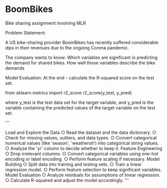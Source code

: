 # BoomBikes
Bike sharing assignment involving MLR

Problem Statement:

A US bike-sharing provider BoomBikes has recently suffered considerable dips in their revenues due to the ongoing Corona pandemic.

The company wants to know: Which variables are significant in predicting the demand for shared bikes. How well those variables describe the bike demands

Model Evaluation: At the end - calculate the R-squared score on the test set.

from sklearn.metrics import r2_score r2_score(y_test, y_pred)

where y_test is the test data set for the target variable, and y_pred is the variable containing the predicted values of the target variable on the test set.

'''

Load and Explore the Data ○ Read the dataset and the data dictionary. ○ Check for missing values, outliers, and data types. ○ Convert categorical numerical values (like 'season', 'weathersit') into categorical string values. ○ Analyze the 'yr' column to decide whether to keep it.
Feature Engineering ○ Drop irrelevant columns. ○ Convert categorical variables using one-hot encoding or label encoding. ○ Perform feature scaling if necessary.
Model Building ○ Split data into training and testing sets. ○ Train a linear regression model. ○ Perform feature selection to keep significant variables.
Model Evaluation ○ Analyze residuals for assumptions of linear regression. ○ Calculate R-squared and adjust the model accordingly.
'''
